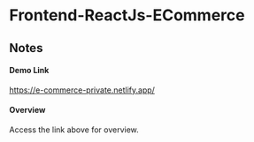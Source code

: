 # Frontend-ReactJs-ECommerce

## Notes

#### Demo Link

https://e-commerce-private.netlify.app/

#### Overview

Access the link above for overview.

